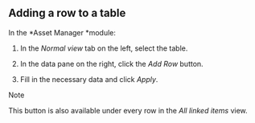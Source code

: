 ## Adding a row to a table

In the *Asset Manager *module:

1. In the *Normal view* tab on the left, select the table.

2. In the data pane on the right, click the *Add Row* button.

3. Fill in the necessary data and click *Apply*.

> [!NOTE]
> This button is also available under every row in the *All linked items* view.
>
